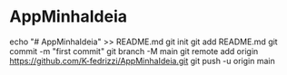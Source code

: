 # AppMinhaIdeia
echo "# AppMinhaIdeia" >> README.md
git init
git add README.md
git commit -m "first commit"
git branch -M main
git remote add origin https://github.com/K-fedrizzi/AppMinhaIdeia.git
git push -u origin main
